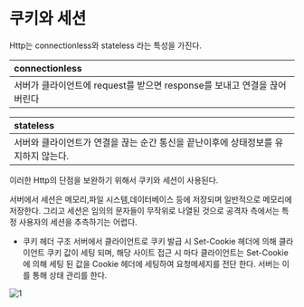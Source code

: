 # 쿠키와 세션
Http는 connectionless와 stateless 라는 특성을 가진다.

| connectionless |
|:---------------|
| 서버가 클라이언트에 request를 받으면 response를 보내고 연결을 끊어 버린다|

| stateless|
|:---------|
| 서버와 클라이언트가 연결을 끊는 순간 통신을 끝난이후에 상태정보를 유지하지 않는다.|


이러한 Http의 단점을 보완하기 위해서 쿠키와 세션이 사용된다.


서버에서 세션은 메모리,파일 시스템,데이터베이스 등에 저장되며 일반적으로 메모리에 저장한다.
그리고 세션은 임의의 문자들이 무작위로 나열된 것으로 공격자 측에서는 특정 사용자의 세션을 추측하기는 어렵다.


- 쿠키 헤더 구조
서버에서 클라이언트로 쿠키 발급 시 Set-Cookie 헤더에 의해 클라이언트 쿠키 값이 세팅 되며, 해당 사이트 접근 시 마다 
클라이언트는 Set-Cookie에 의해 세팅 된 값을 Cookie 헤더에 세팅하여 요청메세지를 전단 한다. 서버는 이를 통해 상태 관리를 한다.


![1](https://user-images.githubusercontent.com/73014464/148682181-09c0b7f4-0933-47fd-b56b-f2426f879d99.png)


